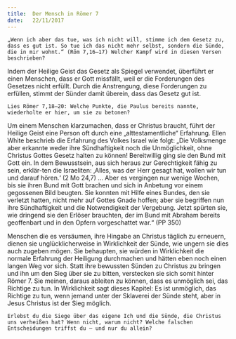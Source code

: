 ```yaml
---
title:  Der Mensch in Römer 7
date:   22/11/2017
---
```


`„Wenn ich aber das tue, was ich nicht will, stimme ich dem Gesetz zu, dass es gut ist. So tue ich das nicht mehr selbst, sondern die Sünde, die in mir wohnt.“ (Röm 7,16–17) Welcher Kampf wird in diesen Versen beschrieben?`

Indem der Heilige Geist das Gesetz als Spiegel verwendet, überführt er einen Menschen, dass er Gott missfällt, weil er die Forderungen des Gesetzes nicht erfüllt. Durch die Anstrengung, diese Forderungen zu erfüllen, stimmt der Sünder damit überein, dass das Gesetz gut ist.

`Lies Römer 7,18–20: Welche Punkte, die Paulus bereits nannte, wiederholte er hier, um sie zu betonen?`

Um einem Menschen klarzumachen, dass er Christus braucht, führt der Heilige Geist eine Person oft durch eine „alttestamentliche“ Erfahrung. Ellen White beschrieb die Erfahrung des Volkes Israel wie folgt: „Die Volksmenge aber erkannte weder ihre Sündhaftigkeit noch die Unmöglichkeit, ohne Christus Gottes Gesetz halten zu können! Bereitwillig ging sie den Bund mit Gott ein. In dem Bewusstsein, aus sich heraus zur Gerechtigkeit fähig zu sein, erklär-ten die Israeliten: ‚Alles, was der Herr gesagt hat, wollen wir tun und darauf hören.‘ (2 Mo 24,7) … Aber es vergingen nur wenige Wochen, bis sie ihren Bund mit Gott brachen und sich in Anbetung vor einem gegossenen Bild beugten. Sie konnten mit Hilfe eines Bundes, den sie verletzt hatten, nicht mehr auf Gottes Gnade hoffen; aber sie begriffen nun ihre Sündhaftigkeit und die Notwendigkeit der Vergebung. Jetzt spürten sie, wie dringend sie den Erlöser brauchten, der im Bund mit Abraham bereits geoffenbart und in den Opfern vorgeschattet war.“ (PP 350)

Menschen die es versäumen, ihre Hingabe an Christus täglich zu erneuern, dienen sie unglücklicherweise in Wirklichkeit der Sünde, wie ungern sie dies auch zugeben mögen. Sie behaupten, sie würden in Wirklichkeit die normale Erfahrung der Heiligung durchmachen und hätten eben noch einen langen Weg vor sich. Statt ihre bewussten Sünden zu Christus zu bringen und ihn um den Sieg über sie zu bitten, verstecken sie sich somit hinter Römer 7. Sie meinen, daraus ableiten zu können, dass es unmöglich sei, das Richtige zu tun. In Wirklichkeit sagt dieses Kapitel: Es ist unmöglich, das Richtige zu tun, wenn jemand unter der Sklaverei der Sünde steht, aber in Jesus Christus ist der Sieg möglich.

`Erlebst du die Siege über das eigene Ich und die Sünde, die Christus uns verheißen hat? Wenn nicht, warum nicht? Welche falschen Entscheidungen triffst du – und nur du allein?`